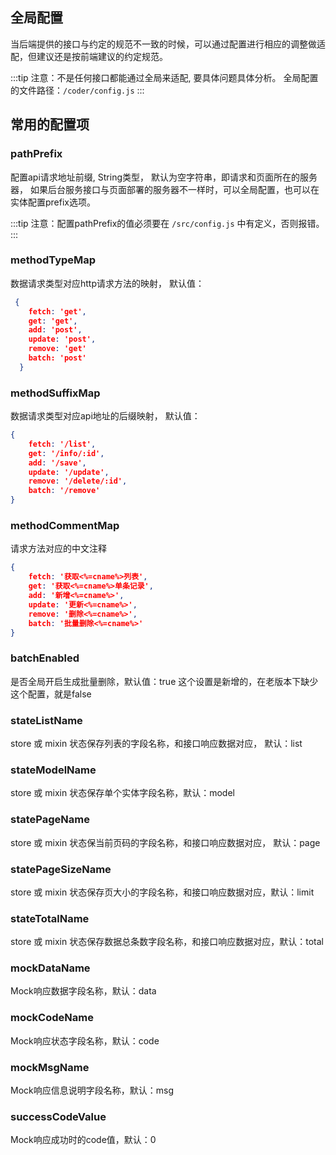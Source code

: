 
## 全局配置

当后端提供的接口与约定的规范不一致的时候，可以通过配置进行相应的调整做适配，但建议还是按前端建议的约定规范。

:::tip
注意：不是任何接口都能通过全局来适配, 要具体问题具体分析。 全局配置的文件路径：`/coder/config.js`
:::



## 常用的配置项

### pathPrefix

配置api请求地址前缀, String类型， 默认为空字符串，即请求和页面所在的服务器， 如果后台服务接口与页面部署的服务器不一样时，可以全局配置，也可以在实体配置prefix选项。

:::tip
注意：配置pathPrefix的值必须要在 `/src/config.js` 中有定义，否则报错。
:::


### methodTypeMap

数据请求类型对应http请求方法的映射， 默认值：
```json
 {
    fetch: 'get',
    get: 'get',
    add: 'post',
    update: 'post',
    remove: 'get'
    batch: 'post'
  }
```

### methodSuffixMap

数据请求类型对应api地址的后缀映射， 默认值：
```json
{
    fetch: '/list',
    get: '/info/:id',
    add: '/save',
    update: '/update',
    remove: '/delete/:id',
    batch: '/remove'
}
```
### methodCommentMap
请求方法对应的中文注释
```json
{
    fetch: '获取<%=cname%>列表',
    get: '获取<%=cname%>单条记录',
    add: '新增<%=cname%>',
    update: '更新<%=cname%>',
    remove: '删除<%=cname%>',
    batch: '批量删除<%=cname%>'
}
 ```

### batchEnabled

是否全局开启生成批量删除，默认值：true
这个设置是新增的，在老版本下缺少这个配置，就是false


### stateListName

store 或 mixin 状态保存列表的字段名称，和接口响应数据对应， 默认：list

### stateModelName

store 或 mixin 状态保存单个实体字段名称，默认：model

### statePageName

store 或 mixin 状态保当前页码的字段名称，和接口响应数据对应， 默认：page

### statePageSizeName

store 或 mixin 状态保存页大小的字段名称，和接口响应数据对应，默认：limit

### stateTotalName

store 或 mixin 状态保存数据总条数字段名称，和接口响应数据对应，默认：total

### mockDataName

Mock响应数据字段名称，默认：data

### mockCodeName

Mock响应状态字段名称，默认：code

### mockMsgName

Mock响应信息说明字段名称，默认：msg

### successCodeValue

Mock响应成功时的code值，默认：0

